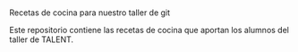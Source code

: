 # 
Recetas de cocina para nuestro taller de git


Este repositorio contiene las recetas de cocina que aportan los alumnos del taller de TALENT.